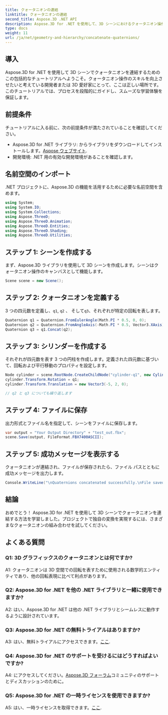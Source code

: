 ```yaml
---
title: クォータニオンの連結
linktitle: クォータニオンの連結
second_title: Aspose.3D .NET API
description: Aspose.3D for .NET を使用して、3D シーンにおけるクォータニオン操作の威力を体験してください。没入型変換のために四元数を段階的に連結する方法を学びます。
type: docs
weight: 11
url: /ja/net/geometry-and-hierarchy/concatenate-quaternions/
---
```

## 導入

Aspose.3D for .NET を使用して 3D シーンでクォータニオンを連結するためのこの包括的なチュートリアルへようこそ。クォータニオン操作のスキルを向上させたいと考えている開発者または 3D 愛好家にとって、ここは正しい場所です。このチュートリアルでは、プロセスを段階的にガイドし、スムーズな学習体験を保証します。

## 前提条件

チュートリアルに入る前に、次の前提条件が満たされていることを確認してください。

-  Aspose.3D for .NET ライブラリ: からライブラリをダウンロードしてインストールします。[Aspose ウェブサイト](https://releases.aspose.com/3d/net/).
- 開発環境: .NET 用の有効な開発環境があることを確認します。

## 名前空間のインポート

.NET プロジェクトに、Aspose.3D の機能を活用するために必要な名前空間を含めます。

```csharp
using System;
using System.IO;
using System.Collections;
using Aspose.ThreeD;
using Aspose.ThreeD.Animation;
using Aspose.ThreeD.Entities;
using Aspose.ThreeD.Shading;
using Aspose.ThreeD.Utilities;
```

## ステップ 1: シーンを作成する

まず、Aspose.3D ライブラリを使用して 3D シーンを作成します。シーンはクォータニオン操作のキャンバスとして機能します。

```csharp
Scene scene = new Scene();
```

## ステップ 2: クォータニオンを定義する

 3 つの四元数を定義し、`q1`, `q2` 、 そして`q3`、それぞれが特定の回転を表します。

```csharp
Quaternion q1 = Quaternion.FromEulerAngle(Math.PI * 0.5, 0, 0);
Quaternion q2 = Quaternion.FromAngleAxis(-Math.PI * 0.5, Vector3.XAxis);
Quaternion q3 = q1.Concat(q2);
```

## ステップ 3: シリンダーを作成する

それぞれが四元数を表す 3 つの円柱を作成します。定義された四元数に基づいて、回転および平行移動のプロパティを設定します。

```csharp
Node cylinder = scene.RootNode.CreateChildNode("cylinder-q1", new Cylinder(0.1, 1, 2));
cylinder.Transform.Rotation = q1;
cylinder.Transform.Translation = new Vector3(-5, 2, 0);

// q2 と q3 についても繰り返します
```

## ステップ 4: ファイルに保存

出力形式とファイル名を指定して、シーンをファイルに保存します。

```csharp
var output = "Your Output Directory" + "test_out.fbx";
scene.Save(output, FileFormat.FBX7400ASCII);
```

## ステップ 5: 成功メッセージを表示する

クォータニオンが連結され、ファイルが保存されたら、ファイル パスとともに成功メッセージを出力します。

```csharp
Console.WriteLine("\nQuaternions concatenated successfully.\nFile saved at " + output);
```

## 結論

おめでとう！ Aspose.3D for .NET を使用して 3D シーンでクォータニオンを連結する方法を学習しました。プロジェクトで独自の変換を実現するには、さまざまなクォータニオンの組み合わせを試してください。

## よくある質問

### Q1: 3D グラフィックスのクォータニオンとは何ですか?

A1: クォータニオンは 3D 空間での回転を表すために使用される数学的エンティティであり、他の回転表現に比べて利点があります。

### Q2: Aspose.3D for .NET を他の .NET ライブラリと一緒に使用できますか?

A2: はい、Aspose.3D for .NET は他の .NET ライブラリとシームレスに動作するように設計されています。

### Q3: Aspose.3D for .NET の無料トライアルはありますか?

A3: はい、無料トライアルにアクセスできます。[ここ](https://releases.aspose.com/).

### Q4: Aspose.3D for .NET のサポートを受けるにはどうすればよいですか?

 A4: にアクセスしてください。[Aspose.3D フォーラム](https://forum.aspose.com/c/3d/18)コミュニティのサポートとディスカッションのために。

### Q5: Aspose.3D for .NET の一時ライセンスを使用できますか?

 A5: はい、一時ライセンスを取得できます。[ここ](https://purchase.aspose.com/temporary-license/).